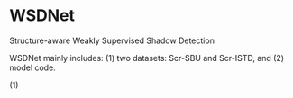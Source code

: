 # WSDNet
Structure-aware Weakly Supervised Shadow Detection

WSDNet mainly includes: (1) two datasets: Scr-SBU and Scr-ISTD, and (2) model code. 

(1)
